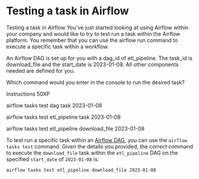 # Testing a task in Airflow

Testing a task in Airflow
You've just started looking at using Airflow within your company and would like to try to test run a task within the Airflow platform. You remember that you can use the airflow run command to execute a specific task within a workflow.

An Airflow DAG is set up for you with a dag_id of etl_pipeline. The task_id is download_file and the start_date is 2023-01-08. All other components needed are defined for you.

Which command would you enter in the console to run the desired task?

Instructions
50XP

airflow tasks test dag task 2023-01-08

airflow tasks test etl_pipeline task 2023-01-08

airflow tasks test etl_pipeline download_file 2023-01-08

To test run a specific task within an [Airflow DAG](https://airflow.apache.org/docs/apache-airflow/stable/concepts/dags.html), you can use the `airflow tasks test` command. Given the details you provided, the correct command to execute the `download_file` task within the `etl_pipeline` DAG on the specified `start_date` of `2023-01-08` is:

```bash
airflow tasks test etl_pipeline download_file 2023-01-08
```
        
        